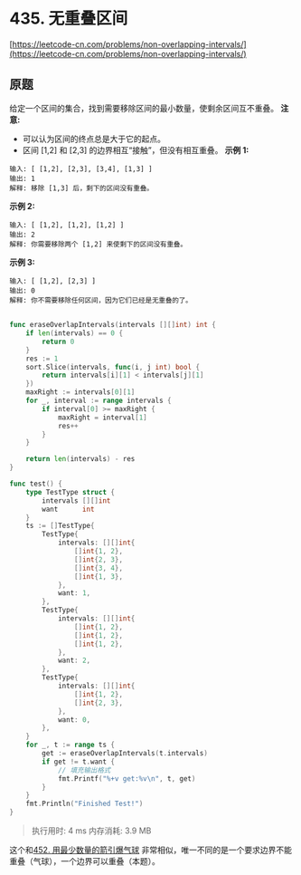 # 435. 无重叠区间
[https://leetcode-cn.com/problems/non-overlapping-intervals/](https://leetcode-cn.com/problems/non-overlapping-intervals/) 
## 原题
给定一个区间的集合，找到需要移除区间的最小数量，使剩余区间互不重叠。
**注意:** 
- 可以认为区间的终点总是大于它的起点。
- 区间 [1,2] 和 [2,3] 的边界相互&ldquo;接触&rdquo;，但没有相互重叠。
**示例 1:** 
```
输入: [ [1,2], [2,3], [3,4], [1,3] ]
输出: 1
解释: 移除 [1,3] 后，剩下的区间没有重叠。
```
**示例 2:** 
```
输入: [ [1,2], [1,2], [1,2] ]
输出: 2
解释: 你需要移除两个 [1,2] 来使剩下的区间没有重叠。
```
**示例 3:** 
```
输入: [ [1,2], [2,3] ]
输出: 0
解释: 你不需要移除任何区间，因为它们已经是无重叠的了。
```


## 
```go
func eraseOverlapIntervals(intervals [][]int) int {
	if len(intervals) == 0 {
		return 0
	}
	res := 1
	sort.Slice(intervals, func(i, j int) bool {
		return intervals[i][1] < intervals[j][1]
	})
	maxRight := intervals[0][1]
	for _, interval := range intervals {
		if interval[0] >= maxRight {
			maxRight = interval[1]
			res++
		}
	}

	return len(intervals) - res
}

func test() {
	type TestType struct {
		intervals [][]int
		want      int
	}
	ts := []TestType{
		TestType{
			intervals: [][]int{
				[]int{1, 2},
				[]int{2, 3},
				[]int{3, 4},
				[]int{1, 3},
			},
			want: 1,
		},
		TestType{
			intervals: [][]int{
				[]int{1, 2},
				[]int{1, 2},
				[]int{1, 2},
			},
			want: 2,
		},
		TestType{
			intervals: [][]int{
				[]int{1, 2},
				[]int{2, 3},
			},
			want: 0,
		},
	}
	for _, t := range ts {
		get := eraseOverlapIntervals(t.intervals)
		if get != t.want {
			// 填充输出格式
			fmt.Printf("%+v get:%v\n", t, get)
		}
	}
	fmt.Println("Finished Test!")
}
```
>执行用时: 4 ms
内存消耗: 3.9 MB


这个和[452. 用最少数量的箭引爆气球](https://leetcode-cn.com/problems/minimum-number-of-arrows-to-burst-balloons/) 非常相似，唯一不同的是一个要求边界不能重叠（气球），一个边界可以重叠（本题）。
